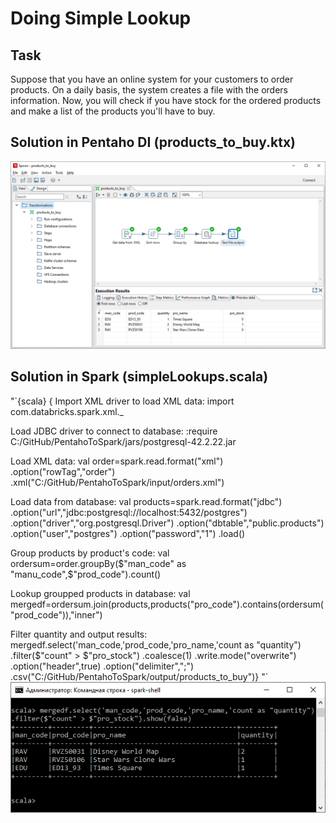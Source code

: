 # Doing Simple Lookup
## Task
Suppose that you have an online system for your customers to order products. On a daily
basis, the system creates a file with the orders information. Now, you will check if you have
stock for the ordered products and make a list of the products you'll have to buy.
## Solution in Pentaho DI (products_to_buy.ktx)
![img](https://github.com/shumasey/PentahoToSpark/blob/main/Screenshots/DoingSimpleLookupPDI_1.png)
## Solution in Spark (simpleLookups.scala)
"`{scala} {
Import XML driver to load XML data:
	import com.databricks.spark.xml._

Load JDBC driver to connect to database:
	:require C:/GitHub/PentahoToSpark/jars/postgresql-42.2.22.jar

Load XML data:
	val order=spark.read.format("xml")
		.option("rowTag","order")
		.xml("C:/GitHub/PentahoToSpark/input/orders.xml")

Load data from database:
	val products=spark.read.format("jdbc")
		.option("url","jdbc:postgresql://localhost:5432/postgres")
		.option("driver","org.postgresql.Driver")
		.option("dbtable","public.products")
		.option("user","postgres")
		.option("password","1")
		.load()
		
Group products by product's code:
	val ordersum=order.groupBy($"man_code" as "manu_code",$"prod_code").count()
	
Lookup groupped products in database:
	val mergedf=ordersum.join(products,products("pro_code").contains(ordersum("prod_code")),"inner")
	
Filter quantity and output results:
	mergedf.select('man_code,'prod_code,'pro_name,'count as "quantity")
		.filter($"count" > $"pro_stock")
		.coalesce(1)
		.write.mode("overwrite")
		.option("header",true)
		.option("delimiter",";")
		.csv("C:/GitHub/PentahoToSpark/output/products_to_buy")}
"`
![img](https://github.com/shumasey/PentahoToSpark/blob/main/Screenshots/DoingSimpleLookupSpark_1.png)


